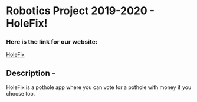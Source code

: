 # Robotics Project 2019-2020 - HoleFix!
### Here is the link for our website:
[HoleFix](https://holefixtime.herokuapp.com/)
## Description -
HoleFix is a pothole app where you can vote for a pothole with money if you choose too.
